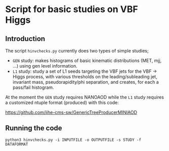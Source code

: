 # Script for basic studies on VBF Higgs 
## Introduction 

The script ```hinvchecks.py``` currently does two types of simple studies;

- ```GEN``` study: makes histograms of basic kinematic distributions (MET, mjj, ...) using gen level information. 
- ```L1``` study: study a set of L1 seeds targeting the VBF jets for the VBF -> Higgs process, with various thresholds on the leading/subleading jet, invariant mass, pseudorapidity/phi separation, and creates, for each a pass/fail histogram. 

At the moment the ```GEN``` study requires NANOAOD while the ```L1``` study requires a customized ntuple format (produced) with this code: 

https://github.com/iihe-cms-sw/GenericTreeProducerMINIAOD

## Running the code

```python3 hinvchecks.py -i INPUTFILE -o OUTPUTFILE -s STUDY -f DATAFORMAT``` 